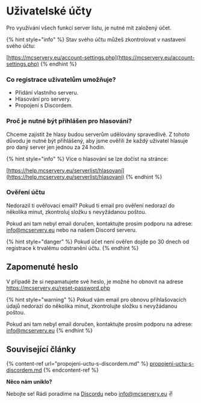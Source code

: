 # Uživatelské účty

Pro využívání všech funkcí server listu, je nutné mít založený účet.&#x20;

{% hint style="info" %}
Stav svého účtu můžeš zkontrolovat v nastavení svého účtu:

[https://mcservery.eu/account-settings.php](https://mcservery.eu/account-settings.php)
{% endhint %}

### Co registrace uživatelům umožňuje?&#x20;

* Přidání vlastního serveru.
* Hlasování pro servery.
* Propojení s Discordem.

### Proč je nutné být přihlášen pro hlasování?

Chceme zajistit že hlasy budou serverům udělovány spravedlivě. Z tohoto důvodu je nutné být přihlášený, aby jsme ověřili že každý uživatel hlasuje pro daný server jen jednou za 24 hodin.

{% hint style="info" %}
Více o hlasování se lze dočíst na stránce:

[https://help.mcservery.eu/serverlist/hlasovani](https://help.mcservery.eu/serverlist/hlasovani)
{% endhint %}

### Ověření účtu

Nedorazil ti ověřovací email? Pokud ti email pro ověření nedorazí do několika minut, zkontroluj složku s nevyžádanou poštou.

Pokud ani tam nebyl email doručen, kontaktujte prosím podporu na adrese: info@mcservery.eu nebo na našem Discord serveru.

{% hint style="danger" %}
Pokud účet není ověřen dojde po 30 dnech od registrace k trvalému odstranění účtu.
{% endhint %}

## Zapomenuté heslo

V případě že si nepamatujete své heslo, je možné ho obnovit na adrese https://mcservery.eu/reset-password.php

{% hint style="warning" %}
Pokud vám email pro obnovu přihlašovacích údajů nedorazí do několika minut, zkontrolujte složku s nevyžádanou poštou.

Pokud ani tam nebyl email doručen, kontaktujte prosím podporu na adrese: info@mcservery.eu
{% endhint %}



## Související články&#x20;

{% content-ref url="propojeni-uctu-s-discordem.md" %}
[propojeni-uctu-s-discordem.md](propojeni-uctu-s-discordem.md)
{% endcontent-ref %}

**Něco nám uniklo?**

Nebojte se! Rádi poradíme na [Discordu](https://discord.mcservery.eu) nebo [info@mcservery.eu](mailto:info@mcservery.eu) ✌️
